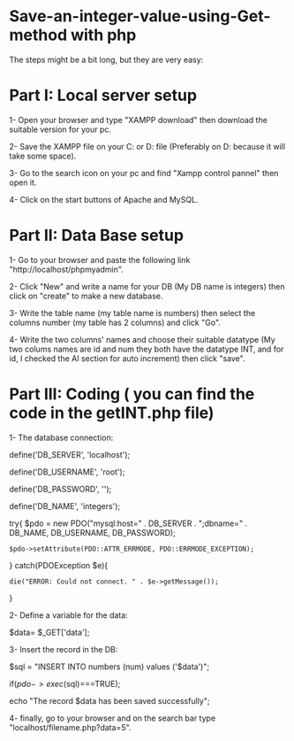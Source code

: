 # Save-an-integer-value-using-Get-method with php
The steps might be a bit long, but they are very easy:
# Part I: Local server setup
1- Open your browser and type "XAMPP download" then download the suitable version for your pc.

2- Save the XAMPP file on your C: or D: file (Preferably on D: because it will take some space).

3- Go to the search icon on your pc and find "Xampp control pannel" then open it.

4- Click on the start buttons of Apache and MySQL.


# Part II: Data Base setup
1- Go to your browser and paste the following link "http://localhost/phpmyadmin".

2- Click "New" and write a name for your DB (My DB name is integers) then click on "create" to make a new database.

3- Write the table name (my table name is numbers) then select the columns number (my table has 2 columns) and click "Go".

4- Write the two columns' names and choose their suitable datatype (My two colums names are id and num they both have the datatype INT, and for id, I checked the AI section for auto increment) then click "save".

# Part III: Coding ( you can find the code in the getINT.php file)
1- The database connection:

define('DB_SERVER', 'localhost');

define('DB_USERNAME', 'root');

define('DB_PASSWORD', '');

define('DB_NAME', 'integers');

try{
    $pdo = new PDO("mysql:host=" . DB_SERVER . ";dbname=" . DB_NAME, DB_USERNAME, DB_PASSWORD);
    
    $pdo->setAttribute(PDO::ATTR_ERRMODE, PDO::ERRMODE_EXCEPTION);
    
} 
catch(PDOException $e){

    die("ERROR: Could not connect. " . $e->getMessage());
}

2- Define a variable for the data:

$data= $_GET['data'];

3- Insert the record in the DB:

$sql = "INSERT INTO numbers (num) values ('$data')"; 

if($pdo->exec($sql)===TRUE);

  echo "The record $data has been saved successfully";
  
  4- finally, go to your browser and on the search bar type "localhost/filename.php?data=5".




